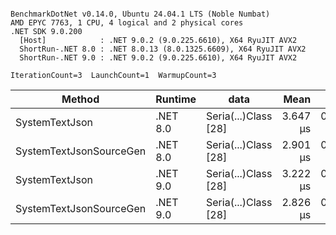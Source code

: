 ```

BenchmarkDotNet v0.14.0, Ubuntu 24.04.1 LTS (Noble Numbat)
AMD EPYC 7763, 1 CPU, 4 logical and 2 physical cores
.NET SDK 9.0.200
  [Host]            : .NET 9.0.2 (9.0.225.6610), X64 RyuJIT AVX2
  ShortRun-.NET 8.0 : .NET 8.0.13 (8.0.1325.6609), X64 RyuJIT AVX2
  ShortRun-.NET 9.0 : .NET 9.0.2 (9.0.225.6610), X64 RyuJIT AVX2

IterationCount=3  LaunchCount=1  WarmupCount=3  

```
| Method                  | Runtime  | data                 | Mean     | Error     | StdDev    | Min      | Max      | Gen0   | Allocated |
|------------------------ |--------- |--------------------- |---------:|----------:|----------:|---------:|---------:|-------:|----------:|
| SystemTextJson          | .NET 8.0 | Seria(...)Class [28] | 3.647 μs | 0.1785 μs | 0.0098 μs | 3.640 μs | 3.658 μs | 0.1259 |   2.07 KB |
| SystemTextJsonSourceGen | .NET 8.0 | Seria(...)Class [28] | 2.901 μs | 0.2756 μs | 0.0151 μs | 2.889 μs | 2.918 μs | 0.1335 |    2.2 KB |
| SystemTextJson          | .NET 9.0 | Seria(...)Class [28] | 3.222 μs | 0.0305 μs | 0.0017 μs | 3.220 μs | 3.223 μs | 0.1259 |   2.07 KB |
| SystemTextJsonSourceGen | .NET 9.0 | Seria(...)Class [28] | 2.826 μs | 0.0267 μs | 0.0015 μs | 2.825 μs | 2.828 μs | 0.1335 |    2.2 KB |
